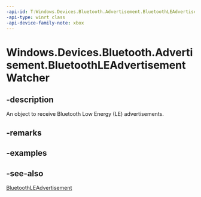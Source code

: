 ```yaml
---
-api-id: T:Windows.Devices.Bluetooth.Advertisement.BluetoothLEAdvertisementWatcher
-api-type: winrt class
-api-device-family-note: xbox
---
```


<!-- Class syntax.
public class BluetoothLEAdvertisementWatcher : Windows.Devices.Bluetooth.Advertisement.IBluetoothLEAdvertisementWatcher
-->

# Windows.Devices.Bluetooth.Advertisement.BluetoothLEAdvertisementWatcher

## -description
An object to receive Bluetooth Low Energy (LE) advertisements.

## -remarks

## -examples

## -see-also
[BluetoothLEAdvertisement](bluetoothleadvertisement.md)